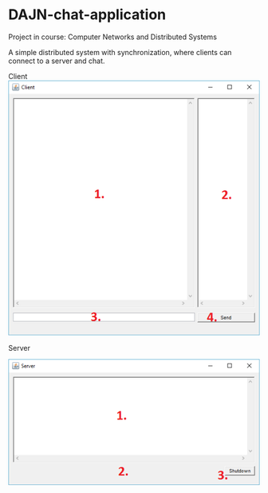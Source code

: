 # DAJN-chat-application
Project in course: Computer Networks and Distributed Systems

A simple distributed system with synchronization, where clients can connect to a server and chat.

Client
![dm](https://github.com/JohanWindahl/DAJN-chat-application/blob/master/png/Client.png)


Server

![dm](https://github.com/JohanWindahl/DAJN-chat-application/blob/master/png/Server.png)


